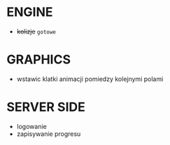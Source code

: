 # ENGINE

* ~~kolizje~~ `gotowe`

# GRAPHICS

* wstawic klatki animacji pomiedzy kolejnymi polami

# SERVER SIDE

* logowanie
* zapisywanie progresu 
 